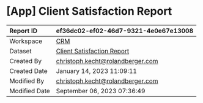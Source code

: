 



# [App] Client Satisfaction Report

|Report ID|ef36dc02-ef02-46d7-9321-4e0e67e13008|
| :--- | :--- |
|Workspace|[CRM](../Workspaces/CRM.md)|
|Dataset|[Client Satisfaction Report](../Datasets/Client-Satisfaction-Report.md)|
|Created By|christoph.kecht@rolandberger.com|
|Created Date|January 14, 2023 11:09:11|
|Modified By|christoph.kecht@rolandberger.com|
|Modified Date|September 06, 2023 07:36:49|
